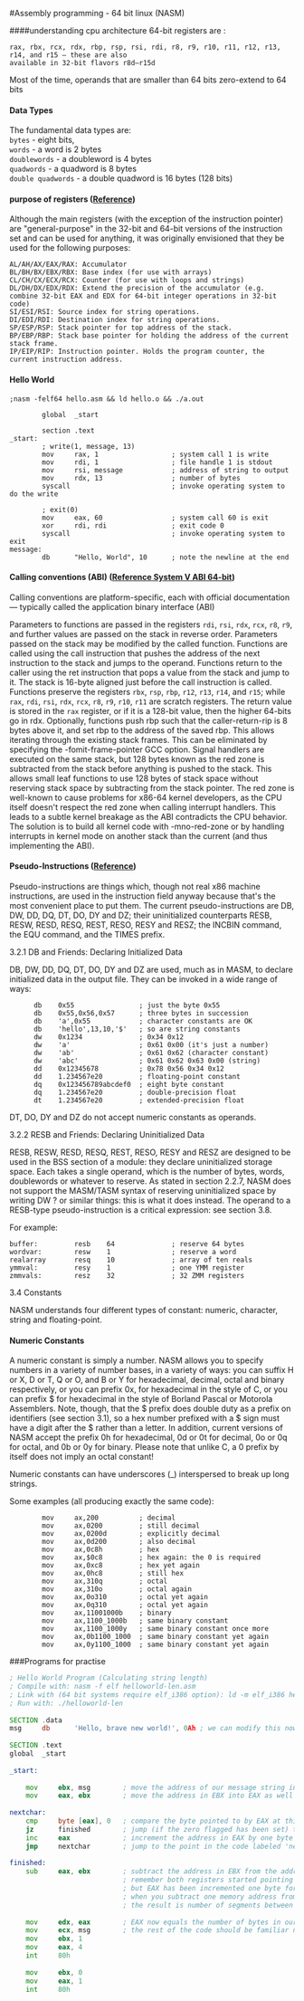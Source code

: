 #Assembly programming - 64 bit linux (NASM)

####understanding cpu architecture
64-bit registers are :
```assembly
rax, rbx, rcx, rdx, rbp, rsp, rsi, rdi, r8, r9, r10, r11, r12, r13, r14, and r15 — these are also 
available in 32-bit flavors r8d–r15d
```
Most of the time, operands that are smaller than 64 bits zero-extend to 64 bits

#### Data Types
The fundamental data types are:<br>
`bytes` - eight bits,<br>
`words` - a word is 2 bytes<br>
`doublewords` - a doubleword is 4 bytes<br>
`quadwords` - a quadword is 8 bytes<br>
`double quadwords` - a double quadword is 16 bytes (128 bits) <br>




#### purpose of registers ([Reference](https://en.wikipedia.org/wiki/X86))
Although the main registers (with the exception of the instruction pointer) are "general-purpose" in the 32-bit and 64-bit versions of the instruction set and can be used for anything, it was originally envisioned that they be used for the following purposes:
```assembly
AL/AH/AX/EAX/RAX: Accumulator
BL/BH/BX/EBX/RBX: Base index (for use with arrays)
CL/CH/CX/ECX/RCX: Counter (for use with loops and strings)
DL/DH/DX/EDX/RDX: Extend the precision of the accumulator (e.g. combine 32-bit EAX and EDX for 64-bit integer operations in 32-bit code)
SI/ESI/RSI: Source index for string operations.
DI/EDI/RDI: Destination index for string operations.
SP/ESP/RSP: Stack pointer for top address of the stack.
BP/EBP/RBP: Stack base pointer for holding the address of the current stack frame.
IP/EIP/RIP: Instruction pointer. Holds the program counter, the current instruction address.
```
#### Hello World

```assembly
;nasm -felf64 hello.asm && ld hello.o && ./a.out

        global  _start

        section .text
_start:
        ; write(1, message, 13)
        mov     rax, 1                  ; system call 1 is write
        mov     rdi, 1                  ; file handle 1 is stdout
        mov     rsi, message            ; address of string to output
        mov     rdx, 13                 ; number of bytes
        syscall                         ; invoke operating system to do the write

        ; exit(0)
        mov     eax, 60                 ; system call 60 is exit
        xor     rdi, rdi                ; exit code 0
        syscall                         ; invoke operating system to exit
message:
        db      "Hello, World", 10      ; note the newline at the end
```
#### Calling conventions (ABI) ([Reference System V ABI 64-bit](https://en.wikipedia.org/wiki/X86))
Calling conventions are platform-specific, each with official documentation — typically called the application binary interface (ABI)

Parameters to functions are passed in the registers `rdi`, `rsi`, `rdx`, `rcx`, `r8`, `r9`, and further values are passed on the stack in reverse order. Parameters passed on the stack may be modified by the called function. Functions are called using the call instruction that pushes the address of the next instruction to the stack and jumps to the operand. Functions return to the caller using the ret instruction that pops a value from the stack and jump to it. The stack is 16-byte aligned just before the call instruction is called.
Functions preserve the registers `rbx`, `rsp`, `rbp`, `r12`, `r13`, `r14`, and `r15`; while `rax`, `rdi`, `rsi`, `rdx`, `rcx`, `r8`, `r9`, `r10`, `r11` are scratch registers. The return value is stored in the `rax` register, or if it is a 128-bit value, then the higher 64-bits go in rdx. Optionally, functions push rbp such that the caller-return-rip is 8 bytes above it, and set rbp to the address of the saved rbp. This allows iterating through the existing stack frames. This can be eliminated by specifying the -fomit-frame-pointer GCC option.
Signal handlers are executed on the same stack, but 128 bytes known as the red zone is subtracted from the stack before anything is pushed to the stack. This allows small leaf functions to use 128 bytes of stack space without reserving stack space by subtracting from the stack pointer. The red zone is well-known to cause problems for x86-64 kernel developers, as the CPU itself doesn't respect the red zone when calling interrupt handlers. This leads to a subtle kernel breakage as the ABI contradicts the CPU behavior. The solution is to build all kernel code with -mno-red-zone or by handling interrupts in kernel mode on another stack than the current (and thus implementing the ABI).

#### Pseudo-Instructions ([Reference](http://www.nasm.us/doc/nasmdoc3.html#section-3.2))

Pseudo-instructions are things which, though not real x86 machine instructions, are used in the instruction field anyway because that's the most convenient place to put them. The current pseudo-instructions are DB, DW, DD, DQ, DT, DO, DY and DZ; their uninitialized counterparts RESB, RESW, RESD, RESQ, REST, RESO, RESY and RESZ; the INCBIN command, the EQU command, and the TIMES prefix.

3.2.1 DB and Friends: Declaring Initialized Data

DB, DW, DD, DQ, DT, DO, DY and DZ are used, much as in MASM, to declare initialized data in the output file. They can be invoked in a wide range of ways:
```assembly
      db    0x55                ; just the byte 0x55 
      db    0x55,0x56,0x57      ; three bytes in succession 
      db    'a',0x55            ; character constants are OK 
      db    'hello',13,10,'$'   ; so are string constants 
      dw    0x1234              ; 0x34 0x12 
      dw    'a'                 ; 0x61 0x00 (it's just a number) 
      dw    'ab'                ; 0x61 0x62 (character constant) 
      dw    'abc'               ; 0x61 0x62 0x63 0x00 (string) 
      dd    0x12345678          ; 0x78 0x56 0x34 0x12 
      dd    1.234567e20         ; floating-point constant 
      dq    0x123456789abcdef0  ; eight byte constant 
      dq    1.234567e20         ; double-precision float 
      dt    1.234567e20         ; extended-precision float
```
DT, DO, DY and DZ do not accept numeric constants as operands.

3.2.2 RESB and Friends: Declaring Uninitialized Data

RESB, RESW, RESD, RESQ, REST, RESO, RESY and RESZ are designed to be used in the BSS section of a module: they declare uninitialized storage space. Each takes a single operand, which is the number of bytes, words, doublewords or whatever to reserve. As stated in section 2.2.7, NASM does not support the MASM/TASM syntax of reserving uninitialized space by writing DW ? or similar things: this is what it does instead. The operand to a RESB-type pseudo-instruction is a critical expression: see section 3.8.

For example:
```assembly
buffer:         resb    64              ; reserve 64 bytes 
wordvar:        resw    1               ; reserve a word 
realarray       resq    10              ; array of ten reals 
ymmval:         resy    1               ; one YMM register 
zmmvals:        resz    32              ; 32 ZMM registers 
```

3.4 Constants

NASM understands four different types of constant: numeric, character, string and floating-point.

#### Numeric Constants

A numeric constant is simply a number. NASM allows you to specify numbers in a variety of number bases, in a variety of ways: you can suffix H or X, D or T, Q or O, and B or Y for hexadecimal, decimal, octal and binary respectively, or you can prefix 0x, for hexadecimal in the style of C, or you can prefix $ for hexadecimal in the style of Borland Pascal or Motorola Assemblers. Note, though, that the $ prefix does double duty as a prefix on identifiers (see section 3.1), so a hex number prefixed with a $ sign must have a digit after the $ rather than a letter. In addition, current versions of NASM accept the prefix 0h for hexadecimal, 0d or 0t for decimal, 0o or 0q for octal, and 0b or 0y for binary. Please note that unlike C, a 0 prefix by itself does not imply an octal constant!

Numeric constants can have underscores (_) interspersed to break up long strings.

Some examples (all producing exactly the same code):
```assembly
        mov     ax,200          ; decimal 
        mov     ax,0200         ; still decimal 
        mov     ax,0200d        ; explicitly decimal 
        mov     ax,0d200        ; also decimal 
        mov     ax,0c8h         ; hex 
        mov     ax,$0c8         ; hex again: the 0 is required 
        mov     ax,0xc8         ; hex yet again 
        mov     ax,0hc8         ; still hex 
        mov     ax,310q         ; octal 
        mov     ax,310o         ; octal again 
        mov     ax,0o310        ; octal yet again 
        mov     ax,0q310        ; octal yet again 
        mov     ax,11001000b    ; binary 
        mov     ax,1100_1000b   ; same binary constant 
        mov     ax,1100_1000y   ; same binary constant once more 
        mov     ax,0b1100_1000  ; same binary constant yet again 
        mov     ax,0y1100_1000  ; same binary constant yet again
```

###Programs for practise
```asm
; Hello World Program (Calculating string length)
; Compile with: nasm -f elf helloworld-len.asm
; Link with (64 bit systems require elf_i386 option): ld -m elf_i386 helloworld-len.o -o helloworld-len
; Run with: ./helloworld-len
 
SECTION .data
msg     db      'Hello, brave new world!', 0Ah ; we can modify this now without having to update anywhere else in the program
 
SECTION .text
global  _start
 
_start:
 
    mov     ebx, msg        ; move the address of our message string into EBX
    mov     eax, ebx        ; move the address in EBX into EAX as well (Both now point to the same segment in memory)
 
nextchar:
    cmp     byte [eax], 0   ; compare the byte pointed to by EAX at this address against zero (Zero is an end of string delimiter)
    jz      finished        ; jump (if the zero flagged has been set) to the point in the code labeled 'finished'
    inc     eax             ; increment the address in EAX by one byte (if the zero flagged has NOT been set)
    jmp     nextchar        ; jump to the point in the code labeled 'nextchar'
 
finished:
    sub     eax, ebx        ; subtract the address in EBX from the address in EAX
                            ; remember both registers started pointing to the same address (see line 15)
                            ; but EAX has been incremented one byte for each character in the message string
                            ; when you subtract one memory address from another of the same type
                            ; the result is number of segments between them - in this case the number of bytes
 
    mov     edx, eax        ; EAX now equals the number of bytes in our string
    mov     ecx, msg        ; the rest of the code should be familiar now
    mov     ebx, 1
    mov     eax, 4
    int     80h
 
    mov     ebx, 0
    mov     eax, 1
    int     80h
```
